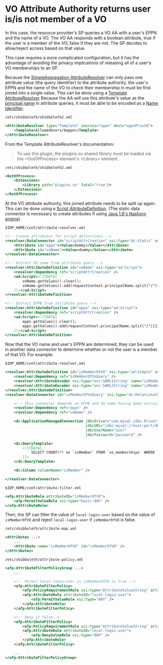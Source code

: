 # VO Attribute Authority returns user is/is not member of a VO

In this case, the resource provider's SP queries a VO AA with a user's EPPN and the
name of a VO. The VO AA responds with a boolean attribute, true if the user is a
member of the VO, false if they are not. The SP decides to allow/reject access based
on that value.

This case requires a more complicated configuration, but it has the advantage of
avoiding the privacy implications of releasing all of a user's VO memberships to an SP.

Because the [SimpleAggregation AttributeResolver](https://wiki.shibboleth.net/confluence/display/SHIB2/NativeSPAttributeResolver#NativeSPAttributeResolver-SimpleAggregationAttributeResolver(Version2.2andAbove))
can only pass one attribute value (the query identifier) to the attribute authority,
the user's EPPN and the name of the VO to check their membership in must be first
joined into a single value. This can be done using a
[Template AttributeResolver](https://wiki.shibboleth.net/confluence/display/SHIB2/NativeSPAttributeResolver#NativeSPAttributeResolver-TemplateAttributeResolver(Version2.5andAbove))
Because the AA will use this attribute's value as the
[principal name](https://wiki.shibboleth.net/confluence/display/IDP30/PrincipalNameAttributeDefinition)
in attribute queries, it must be able to be encoded as a
[Name Identifier](https://wiki.shibboleth.net/confluence/display/SHIB2/IdPNameIdentifier).

`/etc/shibboleth/shibboleth2.xml`
```xml
<AttributeResolver type="Template" sources="eppn" dest="eppnPlusVO">
    <Template>AllowedUsers/$eppn</Template>
</AttributeResolver>
```

From the Template AttributeResolver's documentation:

> To use this plugin, the plugins.so shared library must be loaded via the
> &lt;OutOfProcess&gt; element's &lt;Library&gt; element.

`/etc/shibboleth/shibboleth2.xml`
```xml
<OutOfProcess>
    <Extensions>
        <Library path="plugins.so" fatal="true"/>
    </Extensions>
</OutOfProcess>
```

At the VO attribute authority, this joined attribute needs to be split up again.
This can be done using a
[Script AttributeDefinition](https://wiki.shibboleth.net/confluence/display/SHIB2/ResolverScriptAttributeDefinition).
(The static data connector is necessary to create attributes if using
[Java 1.8's Nashorn engine](https://wiki.shibboleth.net/confluence/display/SHIB2/IdPJava1.8))

`$IDP_HOME/conf/attribute-resolver.xml`
```xml
<!-- Create attributes for script definitions -->
<resolver:DataConnector id="scriptAttrCreation" xsi:type="dc:Static" xmlns="urn:mace:shibboleth:2.0:resolver:dc">
    <Attribute id="eppn"><Value>dummy</Value></Attribute>
    <Attribute id="voName"><Value>dummy</Value></Attribute>
</resolver:DataConnector>

<!-- Extract VO name from attribute query -->
<resolver:AttributeDefinition id="voName" xsi:type="ad:Script">
    <resolver:Dependency ref="scriptAttrCreation" />
    <ad:Script><![CDATA[
        voName.getValues().clear();
        voName.getValues().add(requestContext.principalName.split("/")[0]);
    ]]></ad:Script>
</resolver:AttributeDefinition>

<!-- Extract EPPN from attribute query -->
<resolver:AttributeDefinition id="eppn" xsi:type="ad:Script">
    <resolver:Dependency ref="scriptAttrCreation" />
    <ad:Script><![CDATA[
        eppn.getValues().clear();
        eppn.getValues().add(requestContext.principalName.split("/")[1]);
    ]]></ad:Script>
</resolver:AttributeDefinition>
```

Now that the VO name and user's EPPN are determined, they can be used in another data connector
to determine whether or not the user is a member of that VO. For example:

`$IDP_HOME/conf/attribute-resolver.xml`
```xml
<resolver:AttributeDefinition id="isMemberOfVO" xsi:type="ad:Simple" sourceAttributeID="isMember">
    <resolver:Dependency ref="isMemberOfVoQuery" />
    <resolver:AttributeEncoder xsi:type="enc:SAML1String" name="isMemberOfVO" encodeType="false" />
    <resolver:AttributeEncoder xsi:type="enc:SAML2String" name="isMemberOfVO" friendlyName="isMemberOfVO" encodeType="false" />
</resolver:AttributeDefinition>
<resolver:DataConnector id="isMemberOfVoQuery" xsi:type="dc:RelationalDatabase">

    <!-- This connector depends on EPPN and VO name having been extracted -->
    <resolver:Dependency ref="eppn" />
    <resolver:Dependency ref="voName" />

    <dc:ApplicationManagedConnection jdbcDriver="com.mysql.jdbc.Driver"
                                     jdbcURL="jdbc:mysql://host:port/db"
                                     jdbcUserName="user"
                                     jdbcPassword="password" />

    <dc:QueryTemplate>
        <![CDATA[
            SELECT COUNT(*) as `isMember` FROM `vo_memberships` WHERE `vo_name` = '$voName.get(0)' AND `eppn` = '$eppn.get(0)'
        ]]>
    </dc:QueryTemplate>

    <dc:Column columnName="isMember" />

</resolver:DataConnector>
```

`$IDP_HOME/conf/attribute-filter.xml`
```xml
<afp:AttributeRule attributeID="isMemberOfVO">
    <afp:PermitValueRule xsi:type="basic:ANY" />
</afp:AttributeRule>
```

Then, the SP can filter the value of `local-login-user` based on the value of `isMemberOfVO`
and reject `local-login-user` if `isMemberOfVO` is false.

`/etc/shibboleth/attribute-map.xml`
```xml
<Attributes ...>
    ...
    <Attribute name="isMemberOfVO" id="isMemberOfVO" />
</Attributes>
```

`/etc/shibboleth/attribute-policy.xml`
```xml
<afp:AttributeFilterPolicyGroup ...>
    ...

    <!-- Permit local-login-user is isMemberOfVO is true -->
    <afp:AttributeFilterPolicy>
        <afp:PolicyRequirementRule xsi:type="AttributeValueString" attributeID="isMemberOfVO" value="1" />
        <afp:AttributeRule attributeID="local-login-user">
            <afp:PermitValueRule xsi:type="ANY" />
        </afp:AttributeRule>
    </afp:AttributeFilterPolicy>

    <!-- Deny if false-->
    <afp:AttributeFilterPolicy>
        <afp:PolicyRequirementRule xsi:type="AttributeValueString" attributeID="isMemberOfVO" value="0" />
        <afp:AttributeRule attributeID="local-login-user">
            <afp:DenyValueRule xsi:type="ANY" />
        </afp:AttributeRule>
    </afp:AttributeFilterPolicy>

    ...
</afp:AttributeFilterPolicyGroup>
```

